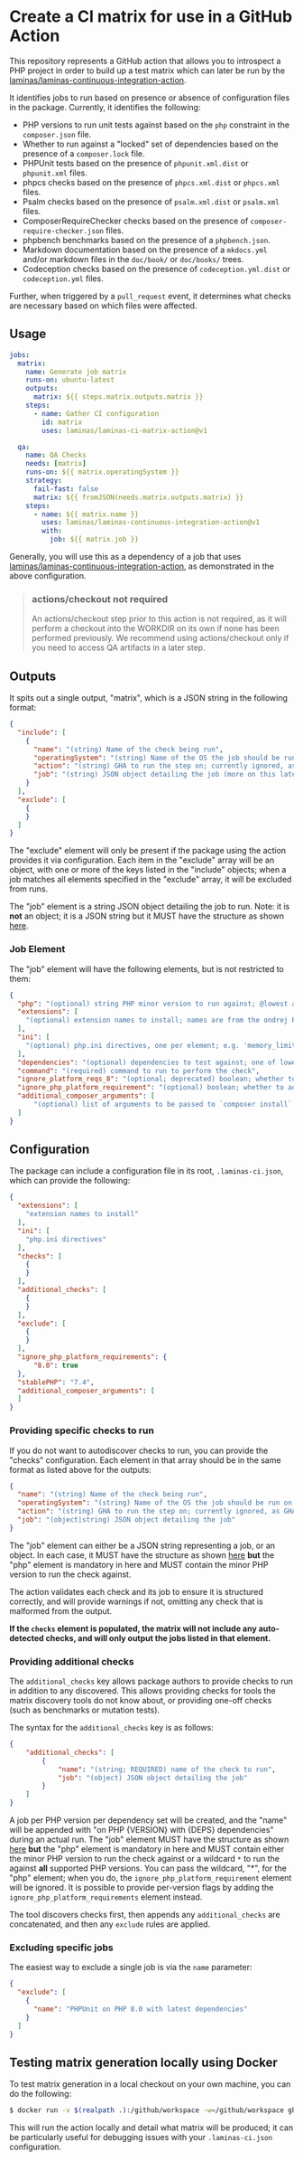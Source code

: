 # Create a CI matrix for use in a GitHub Action

This repository represents a GitHub action that allows you to introspect a PHP project in order to build up a test matrix which can later be run by the [laminas/laminas-continuous-integration-action](https://github.com/laminas/laminas-continuous-integration-action).

It identifies jobs to run based on presence or absence of configuration files in the package.
Currently, it identifies the following:

- PHP versions to run unit tests against based on the `php` constraint in the `composer.json` file.
- Whether to run against a "locked" set of dependencies based on the presence of a `composer.lock` file.
- PHPUnit tests based on the presence of `phpunit.xml.dist` or `phpunit.xml` files.
- phpcs checks based on the presence of `phpcs.xml.dist` or `phpcs.xml` files.
- Psalm checks based on the presence of `psalm.xml.dist` or `psalm.xml` files.
- ComposerRequireChecker checks based on the presence of `composer-require-checker.json` files.
- phpbench benchmarks based on the presence of a `phpbench.json`.
- Markdown documentation based on the presence of a `mkdocs.yml` and/or markdown files in the `doc/book/` or `doc/books/` trees.
- Codeception checks based on the presence of `codeception.yml.dist` or `codeception.yml` files.

Further, when triggered by a `pull_request` event, it determines what checks are necessary based on which files were affected.

## Usage

```yaml
jobs:
  matrix:
    name: Generate job matrix
    runs-on: ubuntu-latest
    outputs:
      matrix: ${{ steps.matrix.outputs.matrix }}
    steps:
      - name: Gather CI configuration
        id: matrix
        uses: laminas/laminas-ci-matrix-action@v1

  qa:
    name: QA Checks
    needs: [matrix]
    runs-on: ${{ matrix.operatingSystem }}
    strategy:
      fail-fast: false
      matrix: ${{ fromJSON(needs.matrix.outputs.matrix) }}
    steps:
      - name: ${{ matrix.name }}
        uses: laminas/laminas-continuous-integration-action@v1
        with:
          job: ${{ matrix.job }}
```

Generally, you will use this as a dependency of a job that uses [laminas/laminas-continuous-integration-action](https://github.com/laminas/laminas-continuous-integration-action), as demonstrated in the above configuration.

> ### actions/checkout not required
>
> An actions/checkout step prior to this action is not required, as it will perform a checkout into the WORKDIR on its own if none has been performed previously.
> We recommend using actions/checkout only if you need to access QA artifacts in a later step.

## Outputs

It spits out a single output, "matrix", which is a JSON string in the following format:

```json
{
  "include": [
    {
      "name": "(string) Name of the check being run",
      "operatingSystem": "(string) Name of the OS the job should be run on (generally ubuntu-latest)",
      "action": "(string) GHA to run the step on; currently ignored, as GHA does not support dynamic action selection",
      "job": "(string) JSON object detailing the job (more on this later)"
    }
  ],
  "exclude": [
    {
    }
  ]
}
```

The "exclude" element will only be present if the package using the action provides it via configuration.
Each item in the "exclude" array will be an object, with one or more of the keys listed in the "include" objects; when a job matches all elements specified in the "exclude" array, it will be excluded from runs.

The "job" element is a string JSON object detailing the job to run.
Note: it is **not** an object; it is a JSON string but it MUST have the structure as shown [here](#job-element).

### Job Element

The "job" element will have the following elements, but is not restricted to them:

```json
{
  "php": "(optional) string PHP minor version to run against; @lowest and @latest aliases point to the minimum and maximum PHP versions which are supported by the project",
  "extensions": [
    "(optional) extension names to install; names are from the ondrej PHP repository, minus the php{VERSION}- prefix"
  ],
  "ini": [
    "(optional) php.ini directives, one per element; e.g. 'memory_limit=-1'"
  ],
  "dependencies": "(optional) dependencies to test against; one of lowest, locked, latest. default: locked",
  "command": "(required) command to run to perform the check", 
  "ignore_platform_reqs_8": "(optional; deprecated) boolean; whether to add `--ignore-platform-req=php` to composer for PHP 8.0. default: true",
  "ignore_php_platform_requirement": "(optional) boolean; whether to add `--ignore-platform-req=php` to composer for this job.",
  "additional_composer_arguments": [
      "(optional) list of arguments to be passed to `composer install` and `composer update`"
  ]
}
```

## Configuration

The package can include a configuration file in its root, `.laminas-ci.json`, which can provide the following:

```json
{
  "extensions": [
    "extension names to install"
  ],
  "ini": [
    "php.ini directives"
  ],
  "checks": [
    {
    }
  ],
  "additional_checks": [
    {
    }
  ],
  "exclude": [
    {
    }
  ],
  "ignore_php_platform_requirements": {
      "8.0": true
  },
  "stablePHP": "7.4",
  "additional_composer_arguments": [
  ]
}
```

### Providing specific checks to run

If you do not want to autodiscover checks to run, you can provide the "checks" configuration.
Each element in that array should be in the same format as listed above for the outputs:

```json
{
  "name": "(string) Name of the check being run",
  "operatingSystem": "(string) Name of the OS the job should be run on (generally ubuntu-latest)",
  "action": "(string) GHA to run the step on; currently ignored, as GHA does not support dynamic action selection",
  "job": "(object|string) JSON object detailing the job"
}
```

The "job" element can either be a JSON string representing a job, or an object.
In each case, it MUST have the structure as shown [here](#job-element) **but** the "php" element is mandatory in here and MUST contain
the minor PHP version to run the check against.

The action validates each check and its job to ensure it is structured correctly, and will provide warnings if not, omitting any check that is malformed from the output.

**If the `checks` element is populated, the matrix will not include any auto-detected checks, and will only output the jobs listed in that element.**

### Providing additional checks

The `additional_checks` key allows package authors to provide checks to run in addition to any discovered.
This allows providing checks for tools the matrix discovery tools do not know about, or providing one-off checks (such as benchmarks or mutation tests).

The syntax for the `additional_checks` key is as follows:

```json
{
    "additional_checks": [
        {
            "name": "(string; REQUIRED) name of the check to run",
            "job": "(object) JSON object detailing the job"
        }
    ]
}
```

A job per PHP version per dependency set will be created, and the "name" will be appended with "on PHP {VERSION} with {DEPS} dependencies" during an actual run.
The "job" element MUST have the structure as shown [here](#job-element) **but** the "php" element is mandatory in here and MUST contain either the minor PHP version to run the check against or a wildcard `*` to run the against **all** supported PHP versions.
You can pass the wildcard, "*", for the "php" element; when you do, the `ignore_php_platform_requirement` element will be ignored. It is possible to provide per-version flags by adding the `ignore_php_platform_requirements` element instead.

The tool discovers checks first, then appends any `additional_checks` are concatenated, and then any `exclude` rules are applied.

### Excluding specific jobs

The easiest way to exclude a single job is via the `name` parameter:

```json
{
  "exclude": [
    {
      "name": "PHPUnit on PHP 8.0 with latest dependencies"
    }
  ]
}
```

## Testing matrix generation locally using Docker

To test matrix generation in a local checkout on your own machine, you can do the following:

```bash
$ docker run -v $(realpath .):/github/workspace -w=/github/workspace ghcr.io/laminas/laminas-ci-matrix:1
```

This will run the action locally and detail what matrix will be produced; it can be particularly useful for debugging issues with your `.laminas-ci.json` configuration.
